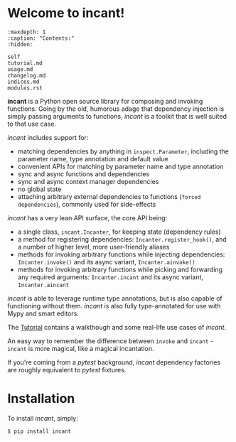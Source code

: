 # Welcome to incant!

```{toctree}
:maxdepth: 1
:caption: "Contents:"
:hidden:

self
tutorial.md
usage.md
changelog.md
indices.md
modules.rst
```

**incant** is a Python open source library for composing and invoking functions.
Going by the old, humorous adage that dependency injection is simply passing arguments to functions, _incant_ is a toolkit that is well suited to that use case.

_incant_ includes support for:

- matching dependencies by anything in `inspect.Parameter`, including the parameter name, type annotation and default value
- convenient APIs for matching by parameter name and type annotation
- sync and async functions and dependencies
- sync and async context manager dependencies
- no global state
- attaching arbitrary external dependencies to functions (`forced dependencies`), commonly used for side-effects

_incant_ has a very lean API surface, the core API being:

- a single class, `incant.Incanter`, for keeping state (dependency rules)
- a method for registering dependencies: `Incanter.register_hook()`, and a number of higher level, more user-friendly aliases
- methods for invoking arbitrary functions while injecting dependencies: `Incanter.invoke()` and its async variant, `Incanter.ainvoke()`
- methods for invoking arbitrary functions while picking and forwarding any required arguments: `Incanter.incant` and its async variant, `Incanter.aincant`

_incant_ is able to leverage runtime type annotations, but is also capable of functioning without them.
_incant_ is also fully type-annotated for use with Mypy and smart editors.

The [Tutorial](tutorial.md) contains a walkthough and some real-life use cases of _incant_.

An easy way to remember the difference between `invoke` and `incant` - `incant` is more magical, like a magical incantation.

If you're coming from a _pytest_ background, _incant_ dependency factories are roughly equivalent to _pytest_ fixtures.

# Installation

To install _incant_, simply:

```bash
$ pip install incant
```
